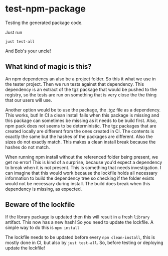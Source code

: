 # test-npm-package

Testing the generated package code.

Just run

```
just test-all
```

And Bob's your uncle!

## What kind of magic is this?

An npm dependency an also be a project folder. So this it what we use in the tester project. Then we run tests against that dependency. This dependency is an extract of the tgz package that would be pushed to the registry, so the tests are run on something that is very close the the thing that our users will use.

Another option would be to use the package, the .tgz file as a dependency. This works, but! In CI a clean install fails when this package is missing and this package can sometimes be missing as it needs to be build first. Also, npm pack does not seems to be deterministic. The tgz packages that are created locally are different from the ones created in CI. The contents is exactly the same but the hashes of the packages are different. Also the sizes do not exactly match. This makes a clean install break because the hashes do not match.

When running npm install without the referenced folder being present, we get no error! This is kind of a surprise, because you'd expect a dependency to break when it is not present. This is something that needs investigation. I can imagine that this would work because the lockfile holds all necessary information to build the dependency tree so checking if the folder exists would not be necessary during install. The build does break when this dependency is missing, as expected.

## Beware of the lockfile

If the library package is updated then this will result in a fresh `library` artifact. This now has a new hash! So you need to update the lockfile. A simple way to do this is `npm install`

The lockfile needs to be updated before every `npm clean-install`, this is mostly done in CI, but also by `just test-all`. So, before testing or deploying update the lockfile!
